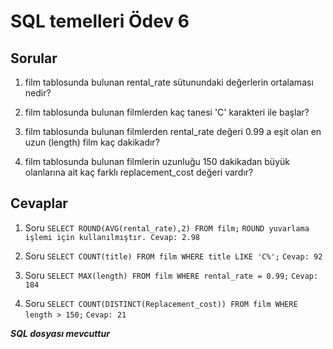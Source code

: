 # SQL temelleri Ödev 6

## Sorular

1. film tablosunda bulunan rental_rate sütunundaki değerlerin ortalaması nedir?

2. film tablosunda bulunan filmlerden kaç tanesi 'C' karakteri ile başlar?

3. film tablosunda bulunan filmlerden rental_rate değeri 0.99 a eşit olan en uzun (length) film kaç dakikadır?

4. film tablosunda bulunan filmlerin uzunluğu 150 dakikadan büyük olanlarına ait kaç farklı replacement_cost değeri vardır?

## Cevaplar

1. Soru	``SELECT ROUND(AVG(rental_rate),2) FROM film;``   ``ROUND yuvarlama işlemi için kullanılmıştır. Cevap: 2.98``

2. Soru	``SELECT COUNT(title) FROM film WHERE title LIKE 'C%';``   ``Cevap: 92``	

3. Soru ``SELECT MAX(length) FROM film WHERE rental_rate = 0.99;``   ``Cevap: 184``

4. Soru ``SELECT COUNT(DISTINCT(Replacement_cost)) FROM film WHERE length > 150;``   ``Cevap: 21``

***SQL dosyası mevcuttur***
